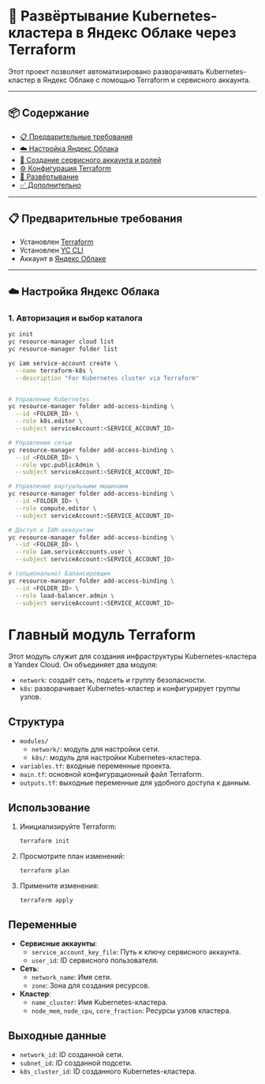 # 🚀 Развёртывание Kubernetes-кластера в Яндекс Облаке через Terraform

Этот проект позволяет автоматизировано разворачивать Kubernetes-кластер в Яндекс Облаке с помощью Terraform и сервисного аккаунта.

---

## 📦 Содержание

- [📋 Предварительные требования](#-предварительные-требования)
- [☁️ Настройка Яндекс Облака](#-настройка-яндекс-облака)
- [🔑 Создание сервисного аккаунта и ролей](#-создание-сервисного-аккаунта-и-ролей)
- [⚙️ Конфигурация Terraform](#️-конфигурация-terraform)
- [🚀 Развёртывание](#-развёртывание)
- [✅ Дополнительно](#-дополнительно)

---

## 📋 Предварительные требования

- Установлен [Terraform](https://developer.hashicorp.com/terraform/downloads)
- Установлен [YC CLI](https://cloud.yandex.ru/docs/cli/quickstart)
- Аккаунт в [Яндекс Облаке](https://cloud.yandex.ru)

---

## ☁️ Настройка Яндекс Облака

### 1. Авторизация и выбор каталога

```bash
yc init
yc resource-manager cloud list
yc resource-manager folder list

yc iam service-account create \
  --name terraform-k8s \
  --description "For Kubernetes cluster via Terraform"


# Управление Kubernetes
yc resource-manager folder add-access-binding \
  --id <FOLDER_ID> \
  --role k8s.editor \
  --subject serviceAccount:<SERVICE_ACCOUNT_ID>

# Управление сетью
yc resource-manager folder add-access-binding \
  --id <FOLDER_ID> \
  --role vpc.publicAdmin \
  --subject serviceAccount:<SERVICE_ACCOUNT_ID>

# Управление виртуальными машинами
yc resource-manager folder add-access-binding \
  --id <FOLDER_ID> \
  --role compute.editor \
  --subject serviceAccount:<SERVICE_ACCOUNT_ID>

# Доступ к IAM-аккаунтам
yc resource-manager folder add-access-binding \
  --id <FOLDER_ID> \
  --role iam.serviceAccounts.user \
  --subject serviceAccount:<SERVICE_ACCOUNT_ID>

# (опционально) Балансировщик
yc resource-manager folder add-access-binding \
  --id <FOLDER_ID> \
  --role load-balancer.admin \
  --subject serviceAccount:<SERVICE_ACCOUNT_ID>

```

# Главный модуль Terraform

Этот модуль служит для создания инфраструктуры Kubernetes-кластера в Yandex Cloud. Он объединяет два модуля:

- `network`: создаёт сеть, подсеть и группу безопасности.
- `k8s`: разворачивает Kubernetes-кластер и конфигурирует группы узлов.

## Структура

- `modules/`
  - `network/`: модуль для настройки сети.
  - `k8s/`: модуль для настройки Kubernetes-кластера.
- `variables.tf`: входные переменные проекта.
- `main.tf`: основной конфигурационный файл Terraform.
- `outputs.tf`: выходные переменные для удобного доступа к данным.

## Использование

1. Инициализируйте Terraform:

   ```bash
   terraform init
   ```

2. Просмотрите план изменений:

   ```bash
   terraform plan
   ```

3. Примените изменения:

   ```bash
   terraform apply
   ```

## Переменные

- **Сервисные аккаунты**: 
  - `service_account_key_file`: Путь к ключу сервисного аккаунта.
  - `user_id`: ID сервисного пользователя.
- **Сеть**:
  - `network_name`: Имя сети.
  - `zone`: Зона для создания ресурсов.
- **Кластер**:
  - `name_cluster`: Имя Kubernetes-кластера.
  - `node_mem`, `node_cpu`, `core_fraction`: Ресурсы узлов кластера.

## Выходные данные

- `network_id`: ID созданной сети.
- `subnet_id`: ID созданной подсети.
- `k8s_cluster_id`: ID созданного Kubernetes-кластера.
